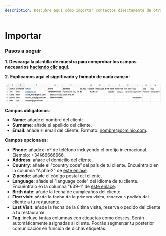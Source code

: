 ```yaml
---
description: Descubre aquí cómo importar contactos directamente de otras bases de datos.
---
```


# Importar

### Pasos a seguir

**1. Descarga la plantilla de muestra para comprobar los campos necesarios** [**haciendo clic aquí**](https://static.cheerfy.com/static-resources/customer\_import\_template\_1.2.csv)**.**

**2. Explicamos aquí el significado y formato de cada campo:**

![](<../../../.gitbook/assets/image (170).png>)

**Campos obligatorios**:

* **Name**: añade el nombre del cliente.
* **Surname**: añade el apellido del cliente.
* **Email**: añade el email del cliente. Formato: nombre@dominio.com.

**Campos opcionales**:

* **Phone**: añade el nº de teléfono incluyendo el prefijo internacional. Ejemplo: +34666666666.
* **Address**: añade el domicilio del cliente.
* **Country**: añade el "country code" del país de tu cliente.  Encuéntralo en la columna "Alpha-2" de [este enlace](https://www.iban.com/country-codes).
* **Zipcode**: añade el código postal del cliente.
* **Language**: añade el "language code" del idioma de tu cliente.  Encuéntralo en la columna "639-1" de [este enlace](https://en.wikipedia.org/wiki/List\_of\_ISO\_639-1\_codes).
* **Birth date**: añade la fecha de cumpleaños del cliente.
* **First visit**: añade la fecha de la primera visita, reserva o pedido del cliente a tu restaurante.
* **Last Visit**: añade la fecha de la última visita, reserva o pedido del cliente a tu restaurante.
* **Tag**: incluye tantas columnas con etiquetas como desees. Serán automáticamente asignadas al cliente. Podrás segmentar tu posterior comunicación en función de dichas etiquetas.
